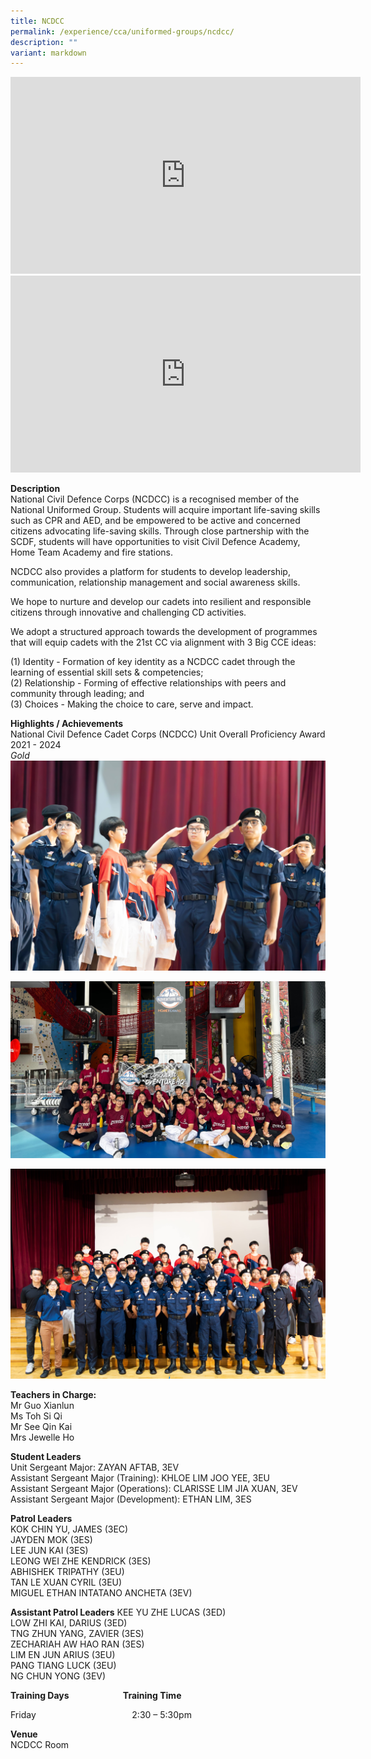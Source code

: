 ```yaml
---
title: NCDCC
permalink: /experience/cca/uniformed-groups/ncdcc/
description: ""
variant: markdown
---
```

<iframe allowfullscreen="" allow="accelerometer; autoplay; clipboard-write; encrypted-media; gyroscope; picture-in-picture; web-share" frameborder="0" title="YouTube video player" src="https://www.youtube.com/embed/SRrPwZA4oFY?si=IjHU5Kf-IVTs88mS" height="315" width="560"></iframe><br>
<iframe allowfullscreen="" allow="accelerometer; autoplay; clipboard-write; encrypted-media; gyroscope; picture-in-picture; web-share" frameborder="0" title="YouTube video player" src="https://www.youtube.com/embed/KtzPWlHfR9E?si=bjqnx1IU4w6x_nOK" height="315" width="560"></iframe>


**Description** <br>
National Civil Defence Corps (NCDCC) is a recognised member of the National Uniformed Group. Students will acquire important life-saving skills such as CPR and AED, and be empowered to be active and concerned citizens advocating life-saving skills. Through close partnership with the SCDF, students will have opportunities to visit Civil Defence Academy, Home Team Academy and fire stations.&nbsp;

NCDCC also provides a platform for students to develop leadership, communication, relationship management and social awareness skills.

We hope to nurture and develop our cadets into resilient and responsible citizens through innovative and challenging CD activities.

We adopt a structured approach towards the development of programmes that will equip cadets with the 21st CC via alignment with 3 Big CCE ideas:

(1) Identity - Formation of key identity as a NCDCC cadet through the learning of essential skill sets &amp; competencies;&nbsp;<br>
(2) Relationship - Forming of effective relationships with peers and community through leading; and&nbsp;<br>
(3) Choices - Making the choice to care, serve and impact.

**Highlights / Achievements** <br>
National Civil Defence Cadet Corps (NCDCC) Unit Overall Proficiency Award 2021 - 2024<br>
_Gold_
![](/images/NCDCC_Day_2025_1.jpg)

![](/images/NCDCC.png)

![](/images/NCDCC_Day_2025_2.jpg)

**Teachers in Charge:** <br>
Mr Guo Xianlun<br>
Ms Toh Si Qi<br>
Mr See Qin Kai<br>
Mrs Jewelle Ho

**Student Leaders**<br>
Unit Sergeant Major: ZAYAN AFTAB, 3EV <br>
Assistant Sergeant Major (Training): KHLOE LIM JOO YEE, 3EU<br>
Assistant Sergeant Major (Operations): CLARISSE LIM JIA XUAN, 3EV<br>
Assistant Sergeant Major (Development): ETHAN LIM, 3ES

**Patrol Leaders**<br> 
KOK CHIN YU, JAMES (3EC)<br> 
JAYDEN MOK (3ES) <br> 
LEE JUN KAI (3ES) <br> 
LEONG WEI ZHE KENDRICK (3ES) <br> 
ABHISHEK TRIPATHY (3EU) <br> 
TAN LE XUAN CYRIL (3EU) <br> 
MIGUEL ETHAN INTATANO ANCHETA (3EV) <br> 

**Assistant Patrol Leaders**
KEE YU ZHE LUCAS (3ED) <br> 
LOW ZHI KAI, DARIUS (3ED) <br> 
TNG ZHUN YANG, ZAVIER (3ES) <br> 
ZECHARIAH AW HAO RAN (3ES) <br> 
LIM EN JUN ARIUS (3EU) <br> 
PANG TIANG LUCK (3EU) <br> 
NG CHUN YONG (3EV) <br> 

**Training Days&nbsp;&nbsp; &nbsp;&nbsp;&nbsp; &nbsp;&nbsp;&nbsp; &nbsp;&nbsp;&nbsp; &nbsp;&nbsp;&nbsp; &nbsp;&nbsp; &nbsp; &nbsp; Training Time** <br>

Friday&nbsp;&nbsp; &nbsp;&nbsp;&nbsp; &nbsp;&nbsp;&nbsp; &nbsp;&nbsp;&nbsp; &nbsp;&nbsp;&nbsp; &nbsp;&nbsp;&nbsp; &nbsp;&nbsp;&nbsp; &nbsp;&nbsp;&nbsp; &nbsp;&nbsp;&nbsp; &nbsp;&nbsp;&nbsp;&nbsp;2:30 – 5:30pm

**Venue** <br>
NCDCC Room